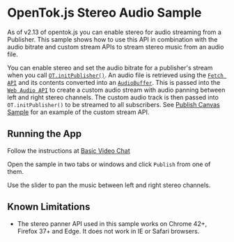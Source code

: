 OpenTok.js Stereo Audio Sample
=======================

As of v2.13 of opentok.js you can enable stereo for audio streaming from a Publisher. This sample shows how to use this API in combination with the audio bitrate and custom stream APIs to stream stereo music from an audio file.

You can enable stereo and set the audio bitrate for a publisher's stream when you call [`OT.initPublisher()`](https://tokbox.com/developer/sdks/js/reference/OT.html#initPublisher). An audio file is retrieved using the [`Fetch API`](https://developer.mozilla.org/en-US/docs/Web/API/Fetch_API) and its contents converted into an [`AudioBuffer`](https://developer.mozilla.org/en-US/docs/Web/API/AudioBuffer). This is passed into the [`Web Audio API`](https://developer.mozilla.org/en-US/docs/Web/API/Web_Audio_API) to create a custom audio stream with audio panning between left and right stereo channels. The custom audio track is then passed into `OT.initPublisher()` to be streamed to all subscribers. See [Publish Canvas Sample](../Publish-Canvas/) for an example of the custom stream API.

## Running the App

Follow the instructions at [Basic Video Chat](../Basic%20Video%20Chat/)

Open the sample in two tabs or windows and click `Publish` from one of them.

Use the slider to pan the music between left and right stereo channels.

## Known Limitations

 * The stereo panner API used in this sample works on Chrome 42+, Firefox 37+ and Edge. It does not work in IE or Safari browsers.
